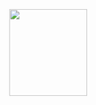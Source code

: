 <img src="https://github.com/butfr0g/Yuzu-lives/assets/160740809/62801c2c-c699-4a07-ab6e-8588cb8a856d" width="140,87" height="156,5">
